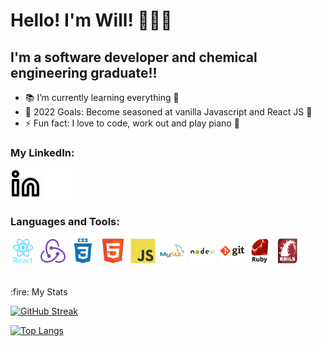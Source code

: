 # Hello! I'm Will! 👋👨‍💻

## I'm a software developer and chemical engineering graduate!!

- 📚 I’m currently learning everything 🤣
- 🥅 2022 Goals: Become seasoned at vanilla Javascript and React JS 💪
- ⚡ Fun fact: I love to code, work out and play piano 🎹

### My LinkedIn:  
[![website](./img/linkedin-light.svg)](https://linkedin.com/in/will-yu-56b101a8#gh-light-mode-only) 
[![website](./img/linkedin-dark.svg)](https://linkedin.com/in/will-yu-56b101a8#gh-dark-mode-only)




### Languages and Tools:

<!-- <img align="left" alt="Visual Studio Code" width="26px" src="https://cdn.jsdelivr.net/gh/devicons/devicon/icons/vscode/vscode-original.svg" style="padding-right:10px;" />
<img align="left" alt="HTML5" width="26px" src="https://cdn.jsdelivr.net/gh/devicons/devicon/icons/html5/html5-original.svg" style="padding-right:10px;" />
<img align="left" alt="CSS3" width="26px" src="https://cdn.jsdelivr.net/gh/devicons/devicon/icons/css3/css3-original.svg" style="padding-right:10px;" />

<img align="left" alt="JavaScript" width="26px" src="https://cdn.jsdelivr.net/gh/devicons/devicon/icons/javascript/javascript-original.svg" style="padding-right:10px;" />
<img align="left" alt="React" width="26px" src="https://cdn.jsdelivr.net/gh/devicons/devicon/icons/react/react-original.svg" style="padding-right:10px;" />

<img align="left" alt="Node.js" width="26px" src="https://cdn.jsdelivr.net/gh/devicons/devicon/icons/nodejs/nodejs-original.svg" style="padding-right:10px;" />

<img align="left" alt="Git" width="26px" src="https://cdn.jsdelivr.net/gh/devicons/devicon/icons/git/git-original.svg" style="padding-right:10px;" />
<img align="left" alt="GitHub" width="26px" src="https://user-images.githubusercontent.com/3369400/139447912-e0f43f33-6d9f-45f8-be46-2df5bbc91289.png#gh-dark-mode-only" style="padding-right:10px;" />
<img align="left" alt="GitHub" width="26px" src="https://user-images.githubusercontent.com/3369400/139448065-39a229ba-4b06-434b-bc67-616e2ed80c8f.png#gh-light-mode-only" style="padding-right:10px;" />
<img align="left" alt="Terminal" width="26px" src="./img/terminal-light.svg#gh-light-mode-only" />
<img align="left" alt="Terminal" width="26px" src="./img/terminal-dark.svg#gh-dark-mode-only" />
 <img align="left" src="https://github.com/devicons/devicon/blob/master/icons/mysql/mysql-original-wordmark.svg" title="MySQL"  alt="MySQL" width="26px" />&nbsp;
  <img align="left" src="https://github.com/devicons/devicon/blob/master/icons/nodejs/nodejs-original-wordmark.svg" title="NodeJS" alt="NodeJS" width="26px" />&nbsp;
  <img align="left" src="https://github.com/devicons/devicon/blob/master/icons/git/git-original-wordmark.svg" title="Git" **alt="Git" width="26px" />
  <img align="left" src="https://github.com/devicons/devicon/blob/master/icons/ruby/ruby-original-wordmark.svg" title="Ruby" **alt="Ruby" width="26px" />
  <img align="left" src="https://github.com/devicons/devicon/blob/master/icons/rails/rails-original-wordmark.svg" title="Rails" **alt="Rails" width="26px" /> -->
  
  <div>
  <img src="https://github.com/devicons/devicon/blob/master/icons/react/react-original-wordmark.svg" title="React" alt="React" width="40" height="40"/>&nbsp;
  <img src="https://github.com/devicons/devicon/blob/master/icons/redux/redux-original.svg" title="Redux" alt="Redux " width="40" height="40"/>&nbsp;
  <img src="https://github.com/devicons/devicon/blob/master/icons/css3/css3-plain-wordmark.svg"  title="CSS3" alt="CSS" width="40" height="40"/>&nbsp;
  <img src="https://github.com/devicons/devicon/blob/master/icons/html5/html5-original.svg" title="HTML5" alt="HTML" width="40" height="40"/>&nbsp;
  <img src="https://github.com/devicons/devicon/blob/master/icons/javascript/javascript-original.svg" title="JavaScript" alt="JavaScript" width="40" height="40"/>&nbsp;
  <img src="https://github.com/devicons/devicon/blob/master/icons/mysql/mysql-original-wordmark.svg" title="MySQL"  alt="MySQL" width="40" height="40"/>&nbsp;
  <img src="https://github.com/devicons/devicon/blob/master/icons/nodejs/nodejs-original-wordmark.svg" title="NodeJS" alt="NodeJS" width="40" height="40"/>&nbsp;
  <img src="https://github.com/devicons/devicon/blob/master/icons/git/git-original-wordmark.svg" title="Git" **alt="Git" width="40" height="40"/>
  <img src="https://github.com/devicons/devicon/blob/master/icons/ruby/ruby-original-wordmark.svg" title="Ruby" **alt="Ruby" width="40" height="40"/>
  <img src="https://github.com/devicons/devicon/blob/master/icons/rails/rails-original-wordmark.svg" title="Rails" **alt="Rails" width="40" height="40"/>
 
</div>

<br />

<br />
:fire: My Stats 


[![GitHub Streak](http://github-readme-streak-stats.herokuapp.com?user=wyu6609&theme=dark&background=000000)](https://git.io/streak-stats)

[![Top Langs](https://github-readme-stats.vercel.app/api/top-langs/?username=wyu6609&layout=compact&theme=vision-friendly-dark)](https://github.com/anuraghazra/github-readme-stats)




